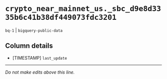 # `crypto_near_mainnet_us._sbc_d9e8d3335b6c41b38df449073fdc3201`
`bq-1` | `bigquery-public-data`

## Column details
* [TIMESTAMP] `last_update`

-------------------------------------------------------------------------------
*Do not make edits above this line.*
